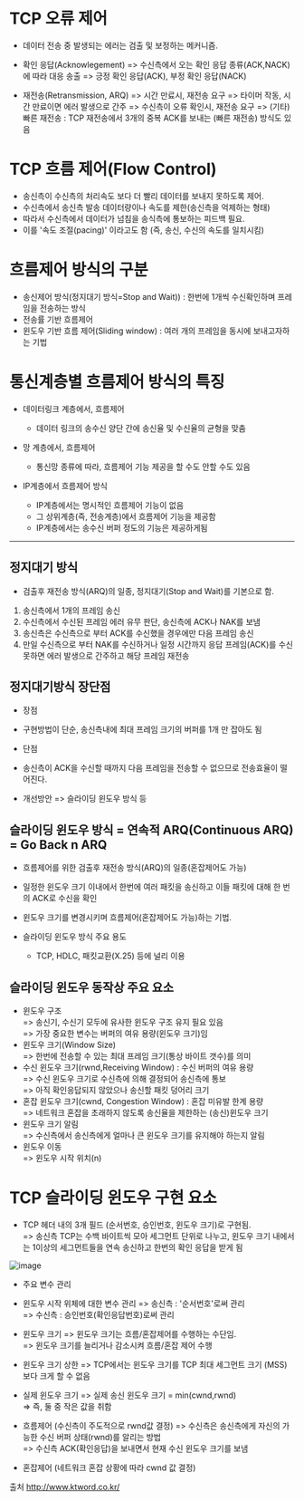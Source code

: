 # TCP 오류 제어
- 데이터 전송 중 발생되는 에러는 검출 및 보정하는 메커니즘.
- 확인 응답(Acknowlegement)
  => 수신측에서 오는 확인 응답 종류(ACK,NACK)에 따라 대응 송출
  => 긍정 확인 응답(ACK), 부정 확인 응답(NACK)

- 재전송(Retransmission, ARQ)
  => 시간 만료시, 재전송 요구
  => 타이머 작동, 시간 만료이면 에러 발생으로 간주
  => 수신측이 오류 확인시, 재전송 요구
  => (기타) 빠른 재전송 : TCP 재전송에서 3개의 중복 ACK를 보내는 (빠른 재전송) 방식도 있음

# TCP 흐름 제어(Flow Control)
  - 송신측이 수신측의 처리속도 보다 더 빨리 데이터를 보내지 못하도록 제어.
  - 수신측에서 송신측 발송 데이터량이나 속도를 제한(송신측을 억제하는 형태)
  - 따라서 수신측에서 데이터가 넘침을 송식측에 통보하는 피드백 필요.
  - 이를 '속도 조절(pacing)' 이라고도 함 (즉, 송신, 수신의 속도를 일치시킴)
 
# 흐름제어 방식의 구분
* 송신제어 방식(정지대기 방식=Stop and Wait)) : 한번에 1개씩 수신확인하며 프레임을 전송하는 방식
* 전송률 기반 흐름제어
* 윈도우 기반 흐름 제어(Sliding window) : 여러 개의 프레임을 동시에 보내고자하는 기법

# 통신계층별 흐름제어 방식의 특징
* 데이터링크 계층에서, 흐름제어
  - 데이터 링크의 송수신 양단 간에 송신율 및 수신율의 균형을 맞춤

* 망 계층에서, 흐름제어
  - 통신망 종류에 따라, 흐름제어 기능 제공을 할 수도 안할 수도 있음

* IP계층에서 흐름제어 방식
  - IP계층에서는 명시적인 흐름제어 기능이 없음
  - 그 상위계층(즉, 전송계층)에서 흐름제어 기능을 제공함
  - IP계층에서는 송수신 버퍼 정도의 기능은 제공하게됨

***
## 정지대기 방식
* 검출후 재전송 방식(ARQ)의 일종, 정지대기(Stop and Wait)를 기본으로 함.
1. 송신측에서 1개의 프레임 송신
2. 수신측에서 수신된 프레임 에러 유무 판단, 송신측에 ACK나 NAK를 보냄
3. 송신측은 수신측으로 부터 ACK를 수신했을 경우에만 다음 프레임 송신
4. 만일 수신측으로 부터 NAK를 수신하거나 일정 시간까지 응답 프레임(ACK)를 수신 못하면 에러 발생으로 간주하고 해당 프레임 재전송

## 정지대기방식 장단점
* 장점
- 구현방법이 단순, 송신측내에 최대 프레임 크기의 버퍼를 1개 만 잡아도 됨

* 단점
- 송신측이 ACK을 수신할 때까지 다음 프레임을 전송할 수 없으므로 전송효율이 떨어진다.

 * 개선방안 => 슬라이딩 윈도우 방식 등

## 슬라이딩 윈도우 방식 = 연속적 ARQ(Continuous ARQ) = Go Back n ARQ
* 흐름제어를 위한 검출후 재전송 방식(ARQ)의 일종(혼잡제어도 가능)
* 일정한 윈도우 크기 이내에서 한번에 여러 패킷을 송신하고 이들 패킷에 대해 한 번의 ACK로 수신을 확인
* 윈도우 크기를 변경시키며 흐름제어(혼잡제어도 가능)하는 기법.
     
* 슬라이딩 윈도우 방식 주요 용도 
  - TCP, HDLC, 패킷교환(X.25) 등에 널리 이용

## 슬라이딩 윈도우 동작상 주요 요소
* 윈도우 구조   
=> 송신기, 수신기 모두에 유사한 윈도우 구조 유지 필요 있음   
=> 가장 중요한 변수는 버퍼의 여유 용량(윈도우 크기)임   
* 윈도우 크기(Window Size)   
=> 한번에 전송할 수 있는 최대 프레임 크기(통상 바이트 갯수)를 의미   
* 수신 윈도우 크기(rwnd,Receiving Window) : 수신 버퍼의 여유 용량   
=> 수신 윈도우 크기로 수신측에 의해 결정되어 송신측에 통보   
=> 아직 확인응답되지 않았으나 송신할 패킷 덩어리 크기   
* 혼잡 윈도우 크기(cwnd, Congestion Window) : 혼잡 미유발 한계 용량   
=> 네트워크 혼잡을 초래하지 않도록 송신율을 제한하는 (송신)윈도우 크기   
* 윈도우 크기 알림   
=> 수신측에서 송신측에게 얼마나 큰 윈도우 크기를 유지해야 하는지 알림    
* 윈도우 이동   
=> 윈도우 시작 위치(n)
 
# TCP 슬라이딩 윈도우 구현 요소
* TCP 헤더 내의 3개 필드 (순서번호, 승인번호, 윈도우 크기)로 구현됨.   
=> 송신측 TCP는 수백 바이트씩 모아 세그먼트 단위로 나누고, 윈도우 크기 내에서는 1이상의 세그먼트들을 연속 송신하고 한번의 확인 응답을 받게 됨   

![image](https://user-images.githubusercontent.com/68372094/163959347-8442cb5f-52f6-4051-88e3-2a4020b0e454.png)

* 주요 변수 관리
* 윈도우 시작 위체에 대한 변수 관리
=> 송신측 : '순서번호'로써 관리   
=> 수신측 :  승인번호(확인응답번호)로써 관리
 
* 윈도우 크기
=> 윈도우 크기는 흐름/혼잡제어를 수행하는 수단임.   
=> 윈도우 크기를 늘리거나 감소시켜 흐름/혼잡 제어 수행   

* 윈도우 크기 상한
=> TCP에서는 윈도우 크기를 TCP 최대 세그먼트 크기 (MSS) 보다 크게 할 수 없음   

* 실제 윈도우 크기
=> 실제 송신 윈도우 크기 = min(cwnd,rwnd)   
=> 즉, 둘 중 작은 값을 취함    

* 흐름제어 (수신측이 주도적으로 rwnd값 결정)
=> 수신측은 송신측에게 자신의 가능한 수신 버퍼 상태(rwnd)를 알리는 방법   
=> 수신측 ACK(확인응답)을 보내면서 현재 수신 윈도우 크기를 보냄   

* 혼잡제어 (네트워크 혼잡 상황에 따라 cwnd 값 결정)

 출처 http://www.ktword.co.kr/
